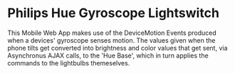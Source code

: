 Philips Hue Gyroscope Lightswitch
=================================

This Mobile Web App makes use of the DeviceMotion Events produced when a devices' gyroscope senses motion. The values given when the phone tilts get converted into brightness and color values that get sent, via Asynchronus AJAX calls, to the 'Hue Base', which in turn applies the commands to the lightbulbs themeselves.
